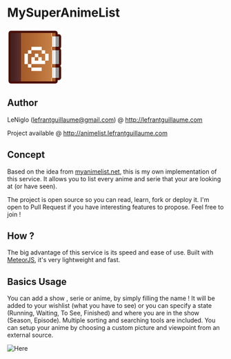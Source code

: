 # MySuperAnimeList

![logo](/public/logo.png?raw=true "Logo")

## Author

LeNiglo (lefrantguillaume@gmail.com) @ http://lefrantguillaume.com

Project available @ http://animelist.lefrantguillaume.com

## Concept

Based on the idea from [myanimelist.net](http://myanimelist.net), this is my own implementation of this service.
It allows you to list every anime and serie that your are looking at (or have seen).

The project is open source so you can read, learn, fork or deploy it. I'm open to Pull Request if you have interesting features to propose. Feel free to join !

## How ?

The big advantage of this service is its speed and ease of use.
Built with [MeteorJS](http://meteor.com), it's very lightweight and fast.

## Basics Usage

You can add a show , serie or anime, by simply filling the name !
It will be added to your wishlist (what you have to see) or you can specify a state (Running, Waiting, To See, Finished) and where you are in the show (Season, Episode). Multiple sorting and searching tools are included.
You can setup your anime by choosing a custom picture and viewpoint from an external source.

![Here](http://puu.sh/mjFog.png)
